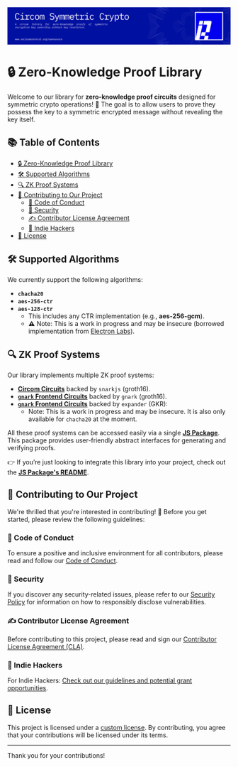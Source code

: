 <div align="center">
    <img src="https://raw.githubusercontent.com/reclaimprotocol/.github/main/assets/banners/Circom.png" alt="Circom Banner" />
</div>

# 🔒 Zero-Knowledge Proof Library

Welcome to our library for **zero-knowledge proof circuits** designed for symmetric crypto operations! 🚀 The goal is to allow users to prove they possess the key to a symmetric encrypted message without revealing the key itself.

## 📚 Table of Contents
- [🔒 Zero-Knowledge Proof Library](#-zero-knowledge-proof-library)
- [🛠️ Supported Algorithms](#-supported-algorithms)
- [🔍 ZK Proof Systems](#-zk-proof-systems)
- [🤝 Contributing to Our Project](#-contributing-to-our-project)
    - [📜 Code of Conduct](#-code-of-conduct)
    - [🔐 Security](#-security)
    - [✍️ Contributor License Agreement](#-contributor-license-agreement)
    - [🌱 Indie Hackers](#-indie-hackers)
- [📄 License](#-license)

## 🛠️ Supported Algorithms
We currently support the following algorithms:
- **`chacha20`**
- **`aes-256-ctr`**
- **`aes-128-ctr`**
    - This includes any CTR implementation (e.g., **aes-256-gcm**).
    - ⚠️ Note: This is a work in progress and may be insecure (borrowed implementation from [Electron Labs](https://github.com/Electron-Labs/aes-circom)).

## 🔍 ZK Proof Systems
Our library implements multiple ZK proof systems:
- **[Circom Circuits](/circom/)** backed by `snarkjs` (groth16).
- **[`gnark` Frontend Circuits](/gnark/)** backed by `gnark` (groth16).
- **[`gnark` Frontend Circuits](/expander/)** backed by `expander` (GKR):
    - Note: This is a work in progress and may be insecure. It is also only available for `chacha20` at the moment.

All these proof systems can be accessed easily via a single **[JS Package](/js)**. This package provides user-friendly abstract interfaces for generating and verifying proofs.

👉 If you’re just looking to integrate this library into your project, check out the **[JS Package's README](/js/readme.md)**.

## 🤝 Contributing to Our Project

We're thrilled that you're interested in contributing! 🎉 Before you get started, please review the following guidelines:

### 📜 Code of Conduct

To ensure a positive and inclusive environment for all contributors, please read and follow our [Code of Conduct](https://github.com/reclaimprotocol/.github/blob/main/Code-of-Conduct.md).

### 🔐 Security
If you discover any security-related issues, please refer to our [Security Policy](https://github.com/reclaimprotocol/.github/blob/main/SECURITY.md) for information on how to responsibly disclose vulnerabilities.

### ✍️ Contributor License Agreement

Before contributing to this project, please read and sign our [Contributor License Agreement (CLA)](https://github.com/reclaimprotocol/.github/blob/main/CLA.md).

### 🌱 Indie Hackers

For Indie Hackers: [Check out our guidelines and potential grant opportunities](https://github.com/reclaimprotocol/.github/blob/main/Indie-Hackers.md).

## 📄 License

This project is licensed under a [custom license](https://github.com/reclaimprotocol/.github/blob/main/LICENSE). By contributing, you agree that your contributions will be licensed under its terms.

---

Thank you for your contributions!
